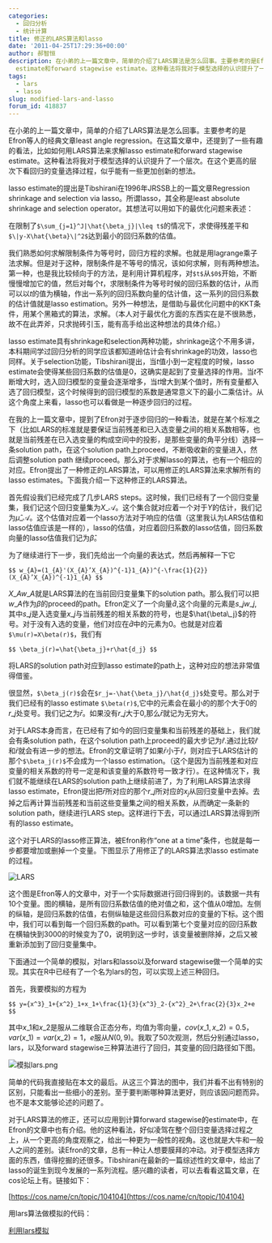```yaml
---
categories:
  - 回归分析
  - 统计计算
title: 修正的LARS算法和lasso
date: '2011-04-25T17:29:36+00:00'
author: 郝智恒
description: 在小弟的上一篇文章中，简单的介绍了LARS算法是怎么回事。主要参考的是Efron等人的经典文章least angle regression。在这篇文章中，还提到了一些有趣的看法，比如如何用LARS算法来求解lasso
  estimate和forward stagewise estimate。这种看法将我对于模型选择的认识提升了一个层次。在这个更高的层次下看回归的变量选择过程，似乎能有一些更加创新的想法。
tags:
  - lars
  - lasso
slug: modified-lars-and-lasso
forum_id: 418837
---
```


在小弟的上一篇文章中，简单的介绍了LARS算法是怎么回事。主要参考的是Efron等人的经典文章least angle regression。在这篇文章中，还提到了一些有趣的看法，比如如何用LARS算法来求解lasso estimate和forward stagewise estimate。这种看法将我对于模型选择的认识提升了一个层次。在这个更高的层次下看回归的变量选择过程，似乎能有一些更加创新的想法。

<!--more-->

lasso estimate的提出是Tibshirani在1996年JRSSB上的一篇文章Regression shrinkage and selection via lasso。所谓lasso，其全称是least absolute shrinkage and selection operator。其想法可以用如下的最优化问题来表述：

在限制了`$\sum_{j=1}^J|\hat{\beta_j}|\leq t$`的情况下，求使得残差平和`$\|y-X\hat{\beta}\|^2$`达到最小的回归系数的估值。

我们熟悉如何求解限制条件为等号时，回归方程的求解。也就是用lagrange乘子法求解。但是对于这种，限制条件是不等号的情况，该如何求解，则有两种想法。第一种，也是我比较倾向于的方法，是利用计算机程序，对`$t$`从`$0$`开始，不断慢慢增加它的值，然后对每个$t$，求限制条件为等号时候的回归系数的估计，从而可以以$t$的值为横轴，作出一系列的回归系数向量的估计值，这一系列的回归系数的估计值就是lasso estimation。另外一种想法，是借助与最优化问题中的KKT条件，用某个黑箱式的算法，求解。（本人对于最优化方面的东西实在是不很熟悉，故不在此弄斧，只求抛砖引玉，能有高手给出这种想法的具体介绍。）

lasso estimate具有shrinkage和selection两种功能，shrinkage这个不用多讲，本科期间学过回归分析的同学应该都知道岭估计会有shrinkage的功效，lasso也同样。关于selection功能，Tibshirani提出，当$t$值小到一定程度的时候，lasso estimate会使得某些回归系数的估值是$0$，这确实是起到了变量选择的作用。当$t$不断增大时，选入回归模型的变量会逐渐增多，当$t$增大到某个值时，所有变量都入选了回归模型，这个时候得到的回归模型的系数是通常意义下的最小二乘估计。从这个角度上来看，lasso也可以看做是一种逐步回归的过程。

在我的上一篇文章中，提到了Efron对于逐步回归的一种看法，就是在某个标准之下（比如LARS的标准就是要保证当前残差和已入选变量之间的相关系数相等，也就是当前残差在已入选变量的构成空间中的投影，是那些变量的角平分线）选择一条solution path，在这个solution path上proceed，不断吸收新的变量进入，然后调整solution path 继续proceed。那么对于求解lasso的算法，也有一个相应的对应。Efron提出了一种修正的LARS算法，可以用修正的LARS算法来求解所有的lasso estimates。下面我介绍一下这种修正的LARS算法。

首先假设我们已经完成了几步LARS steps。这时候，我们已经有了一个回归变量集，我们记这个回归变量集为$X\_{\mathscr{A}}$。这个集合就对应着一个对于$Y$的估计，我们记为$\hat{\mu}\_{\mathscr{A}}$。这个估值对应着一个lasso方法对于响应的估值（这里我认为LARS估值和lasso估值应该是一样的），lasso的估值，对应着回归系数的lasso估值，回归系数向量的lasso估值我们记为$\hat{\beta}$。

为了继续进行下一步，我们先给出一个向量的表达式，然后再解释一下它

`$$
w_{A}=(1_{A}'(X_{A}’X_{A})^{-1}1_{A})^{-\frac{1}{2}}(X_{A}’X_{A})^{-1}1_{A}
$$`

$X\_{A}w\_{A}$就是LARS算法的在当前回归变量集下的solution path。那么我们可以把$w\_{A}$作为$\beta$的proceed的path。Efron定义了一个向量$\hat{d}$,这个向量的元素是$s\_jw\_j$,其中$s\_j$是入选变量$x\_j$与当前残差的相关系数的符号，也是$\hat{\beta\_j}$的符号。对于没有入选的变量，他们对应在$\hat{d}$中的元素为0。也就是对应着 `$\mu(r)=X\beta(r)$`，我们有

`$$
  \beta_j(r)=\hat{\beta_j}+r\hat{d_j}
$$`

将LARS的solution path对应到lasso estimate的path上，这种对应的想法非常值得借鉴。

很显然，`$\beta_j(r)$`会在`$r_j=-\hat{\beta_j}/\hat{d_j}$`处变号。那么对于我们已经有的lasso estimate `$\beta(r)$`,它中的元素会在最小的的那个大于$0$的$r\_j$处变号。我们记之为$\bar{r}$。如果没有$r\_j$大于$0$,那么$\bar{r}$就记为无穷大。

对于LARS本身而言，在已经有了如今的回归变量集和当前残差的基础上，我们就会有条solution path，在这个solution path上proceed的最大步记为$\hat{r}$.通过比较$\hat{r}$和$\bar{r}$就会有进一步的想法。Efron的文章证明了如果$\bar{r}$小于$\hat{r}$，则对应于LARS估计的那个`$\beta_j(r)$`不会成为一个lasso estimation。（这个是因为当前残差和对应变量的相关系数的符号一定是和该变量的系数符号一致才行）。在这种情况下，我们就不能继续在LARS的solution path上继续前进了，为了利用LARS算法求得lasso estimate，Efron提出把$\bar{r}$所对应的那个$r\_j$所对应的$x_j$从回归变量中去掉。去掉之后再计算当前残差和当前这些变量集之间的相关系数，从而确定一条新的solution path，继续进行LARS step。这样进行下去，可以通过LARS算法得到所有的lasso estimate。

这个对于LARS的lasso修正算法，被Efron称作“one at a time”条件，也就是每一步都要增加或删掉一个变量。下图显示了用修正了的LARS算法求lasso estimate的过程。

![LARS](https://uploads.cosx.org/2011/04/LARS.png)

这个图是Efron等人的文章中，对于一个实际数据进行回归得到的。该数据一共有10个变量。图的横轴，是所有回归系数估值的绝对值之和，这个值从$0$增加。左侧的纵轴，是回归系数的估值，右侧纵轴是这些回归系数对应的变量的下标。这个图中，我们可以看到每一个回归系数的path。可以看到第七个变量对应的回归系数在横轴快到3000的时候变为了0，说明到这一步时，该变量被删除掉，之后又被重新添加到了回归变量集中。

下面通过一个简单的模拟，对lars和lasso以及forward stagewise做一个简单的实现。其实在R中已经有了一个名为lars的包，可以实现上述三种回归。

首先，我要模拟的方程为

`$$
  y={x^3}_1+{x^2}_1+x_1+\frac{1}{3}{x^3}_2-{x^2}_2+\frac{2}{3}x_2+e
$$`

其中$x\_1$和$x\_2$是服从二维联合正态分布，均值为零向量，$cov(x\_1,x\_2)=0.5$，$var(x\_1)=var(x\_2)=1$，$e$服从$N(0,9)$。我取了50次观测，然后分别通过lasso，lars，以及forward stagewise三种算法进行了回归，其变量的回归路径如下图。

![模拟lars.png](https://web.archive.org/web/20120602095612/https://cos.name/wp-content/uploads/2011/04/%E6%A8%A1%E6%8B%9Flars.png)

简单的代码我直接贴在本文的最后。从这三个算法的图中，我们并看不出有特别的区别，只能看出一些细小的差别。至于要判断哪种算法更好，则应该因问题而异。也不是本文能够论述的问题了。

对于LARS算法的修正，还可以应用到计算forward stagewise的estimate中，在Efron的文章中也有介绍。他的这种看法，好似凌驾在整个回归变量选择过程之上，从一个更高的角度观察之，给出一种更为一般性的视角。这也就是大牛和一般人之间的差别。读Efron的文章，总有一种让人想要膜拜的冲动。对于模型选择方面的东西，值得挖掘的还很多。Tibshirani在最新的一篇综述性的文章中，给出了lasso的诞生到现今发展的一系列流程。感兴趣的读者，可以去看看这篇文章，在cos论坛上有。链接如下：

[https://cos.name/cn/topic/104104](https://cos.name/cn/topic/104104)

用lars算法做模拟的代码：

[利用lars模拟](https://web.archive.org/web/20120528220843/http://cos.name/wp-content/uploads/2011/04/%E5%88%A9%E7%94%A8lars%E6%A8%A1%E6%8B%9F.txt)
